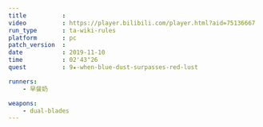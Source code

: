 ```yaml
---
title          :
video          : https://player.bilibili.com/player.html?aid=75136667
run_type       : ta-wiki-rules
platform       : pc
patch_version  : 
date           : 2019-11-10
time           : 02'43"26
quest          : 9★-when-blue-dust-surpasses-red-lust

runners:
    - 早餐奶

weapons:
    - dual-blades
---
```

